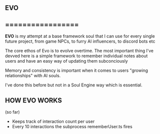 ## EVO
## =================

**EVO** is my attempt at a base framework soul that I can use for every single future project, from game NPCs, to furry AI influencers, to discord bots etc

The core ethos of Evo is to evolve overtime. The most important thing I've devved here is a simple framework to remember individual notes about users and have an easy way of updating them subconciously

Memory and consistency is important when it comes to users "growing relationships" with AI souls.

I've done this before but not in a Soul Engine way which is essential.

## HOW EVO WORKS
(so far)
- Keeps track of interaction count per user
- Every 10 interactions the subprocess rememberUser.ts fires